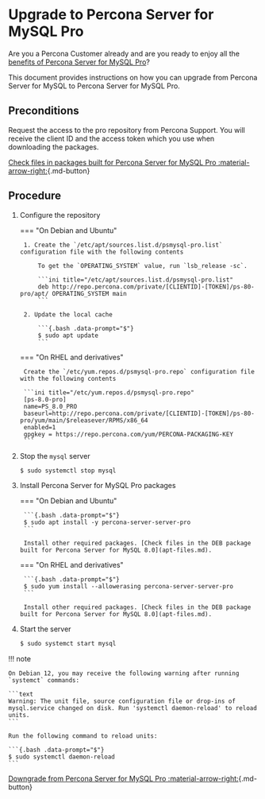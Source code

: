 # Upgrade to Percona Server for MySQL Pro

Are you a Percona Customer already and are you ready to enjoy all the [benefits of Percona Server for MySQL Pro](psmysql-pro.md)? 

This document provides instructions on how you can upgrade from Percona Server for MySQL to Percona Server for MySQL Pro.

## Preconditions 

Request the access to the pro repository from Percona Support. You will receive the client ID and the access token which you use when downloading the packages.

[Check files in packages built for Percona Server for MySQL Pro :material-arrow-right:](pro-files.md){.md-button}

## Procedure

1. Configure the repository

    === "On Debian and Ubuntu"

        1. Create the `/etc/apt/sources.list.d/psmysql-pro.list` configuration file with the following contents

            To get the `OPERATING_SYSTEM` value, run `lsb_release -sc`.

            ```ini title="/etc/apt/sources.list.d/psmysql-pro.list"
            deb http://repo.percona.com/private/[CLIENTID]-[TOKEN]/ps-80-pro/apt/ OPERATING_SYSTEM main
            ```

        2. Update the local cache

            ```{.bash .data-prompt="$"}
            $ sudo apt update
            ```

    === "On RHEL and derivatives"

        Create the `/etc/yum.repos.d/psmysql-pro.repo` configuration file with the following contents

        ```ini title="/etc/yum.repos.d/psmysql-pro.repo"
        [ps-8.0-pro]
        name=PS_8.0_PRO
        baseurl=http://repo.percona.com/private/[CLIENTID]-[TOKEN]/ps-80-pro/yum/main/$releasever/RPMS/x86_64
        enabled=1
        gpgkey = https://repo.percona.com/yum/PERCONA-PACKAGING-KEY
        ```

2. Stop the `mysql` server

    ```{.bash data-prompt="$"}
    $ sudo systemctl stop mysql
    ```

3. Install Percona Server for MySQL Pro packages

    === "On Debian and Ubuntu"

        ```{.bash .data-prompt="$"}
        $ sudo apt install -y percona-server-server-pro
        ```

        Install other required packages. [Check files in the DEB package built for Percona Server for MySQL 8.0](apt-files.md).

    === "On RHEL and derivatives"

        ```{.bash .data-prompt="$"}
        $ sudo yum install --allowerasing percona-server-server-pro
        ```
        
        Install other required packages. [Check files in the DEB package built for Percona Server for MySQL 8.0](apt-files.md).

4. Start the server
    
    ```{.bash .data-prompt="$"}
    $ sudo systemct start mysql
    ```

!!! note

    On Debian 12, you may receive the following warning after running `systemct` commands:
    
    ```text
    Warning: The unit file, source configuration file or drop-ins of mysql.service changed on disk. Run 'systemctl daemon-reload' to reload units.
    ```
    
    Run the following command to reload units:

    ```{.bash .data-prompt="$"}
    $ sudo systemctl daemon-reload
    ```

[Downgrade from Percona Server for MySQL Pro :material-arrow-right:](downgrade-from-pro.md){.md-button}
